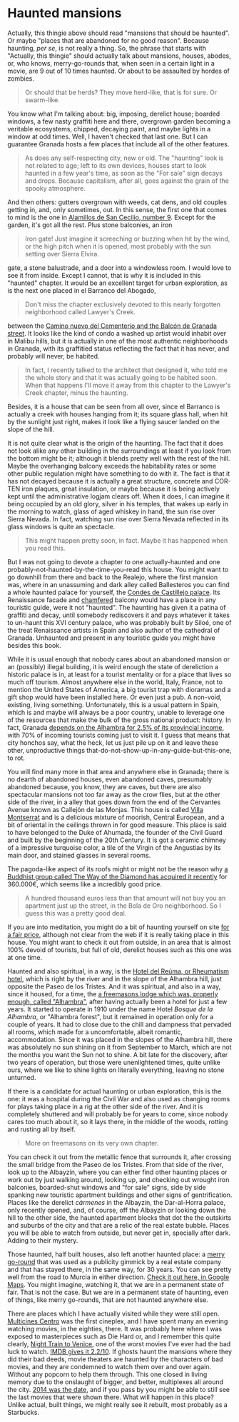 # Haunted mansions

Actually, this thingie above should read "mansions that should be
haunted". Or maybe "places that are abandoned for no good reason". Because haunting, *per se*, is not really a thing. So,
the phrase that starts with "Actually, this thingie" should
actually talk about mansions, houses, abodes, or, who knows, merry-go-rounds that, when seen in a
certain light in a movie, are 9 out of 10 times haunted. Or about to
be assaulted by hordes of zombies. 

> Or should that be herds? They move herd-like, that is for sure. Or
> swarm-like.

You know what I'm talking about: big, imposing, derelict house;
boarded windows, a few nasty graffiti here and there, overgrown garden
becoming a veritable ecosystems, chipped, decaying paint, and maybe
lights in a window at odd times. Well, I haven't checked that last
one. But I can guarantee Granada hosts a few places that include all
of the other features.

>As does any self-respecting city, new or old. The "haunting" look is
>not related to age; left to its own devices, houses start to look
>haunted in a few year's time, as soon as the "For sale" sign decays
>and drops. Because capitalism, after all, goes against the grain of
>the spooky atmosphere.

And then others: gutters overgrown with weeds,
cat dens, and old couples getting in, and, only sometimes, out. In
this sense, the first one that comes to mind is the one in
[Alamillos de San Cecilio, number 9](https://www.google.es/maps/@37.174618,-3.593425,3a,75y,34.29h,90.04t/data=!3m4!1e1!3m2!1sUdLGb1Md4HS3MrGCiYNDlg!2e0?hl=es). Except
for the garden, it's got all the rest. Plus stone balconies, an iron

> Iron gate! Just imagine it screeching or buzzing when hit by the
> wind, or the high pitch when it is opened, most probably with the
> sun setting over Sierra Elvira.

gate, a stone balustrade, and a door into a windowless room. I would love
to see it from inside. Except I cannot, that is why it is included in
this "haunted" chapter. It would be an excellent target for urban
exploration, as is the next one placed in el Barranco del Abogado,

> Don't miss the chapter exclusively devoted to this nearly forgotten
> neighborhood called Lawyer's Creek.

between
the
[Camino nuevo del Cementerio and the Balcón de Granada street](https://www.google.es/maps/@37.1692374,-3.585349,3a,75y,131.48h,90t/data=!3m7!1e1!3m5!1so091epKckuTkUyPs-ZRJrw!2e0!6s%2F%2Fgeo1.ggpht.com%2Fcbk%3Fpanoid%3Do091epKckuTkUyPs-ZRJrw%26output%3Dthumbnail%26cb_client%3Dmaps_sv.tactile.gps%26thumb%3D2%26w%3D203%26h%3D100%26yaw%3D137.96715%26pitch%3D0!7i13312!8i6656). It
looks like the kind of condo a washed up artist would inhabit over in
Malibu hills, but it is actually in one of the most authentic
neighborhoods in Granada, with its graffitied status reflecting the
fact that it has never, and probably will never, be habited. 

> In fact, I recently talked to the architect that designed it, who
> told me the whole story and that it was actually going to be habited
> soon. When that happens I'll move it away from this chapter to the
> Lawyer's Creek chapter, minus the haunting. 

Besides,
it is a house that can be seen from all over, since el Barranco is
actually a creek with houses hanging from it; its square glass hall,
when hit by the sunlight just right, makes it look like a flying saucer landed
on the slope of the hill.

It is not quite clear what is the origin of the haunting. The fact
that it does not look alike any other building in the surroundings at
least if you look from the bottom might be it; although it blends pretty well with
the rest of the hill. Maybe the overhanging balcony exceeds
the habitability rates or some other public regulation might have
something to do with it. The fact is that it has not decayed because
it is actually a great structure, concrete and COR-TEN iron plaques, great
insulation, or maybe because it is being actively kept until the
administrative logjam clears off. When it does, I can imagine it being
occupied by an old glory, silver in his temples, that wakes up early
in the morning to watch, glass of aged whiskey in hand, the sun rise
over Sierra Nevada. In fact, watching sun rise over Sierra Nevada
reflected in its glass windows is quite an spectacle. 

> This might happen pretty soon, in fact. Maybe it has happened when
> you read this. 

But I was not going to devote a chapter to one actually-haunted and
one probably-not-haunted-by-the-time-you-read this house. You might want to go downhill from
there and back to the Realejo, where the first mansion was, where in an unassuming and dark alley
called Ballesteros you can find a whole haunted palace for yourself,
the
[Condes de Castillejo palace](http://www.iaph.es/imagenes-patrimonio-cultural-andalucia/thumbnails.php?album=3956). Its
Renaissance facade and [chamfered](https://en.wikipedia.org/wiki/Chamfer) balcony would have a place in any
touristic guide, were it not "haunted". The haunting has given it a patina of graffiti and decay,
until somebody rediscovers it and pays whatever it
takes to un-haunt this XVI century palace, who was probably built by
Siloé, one of the treat Renaissance artists in Spain and also author
of the cathedral of Granada. Unhaunted and present in any touristic
guide you might have besides this book.

While it is usual enough that nobody cares about an abandoned mansion
or an (possibly) illegal building, it is weird enough the state of dereliction a
historic palace is in, at least for a tourist mentality or for a place
that lives so much off tourism. Almost
anywhere else in the world, Italy, France, not to mention the United
States of America, a big tourist trap with dioramas and a gift shop
would have been installed here. Or even just a pub. A
non-void, existing, living something. Unfortunately, this is a usual pattern in Spain, which is
and maybe will always be a poor country, unable to leverage one of the
resources that make the bulk of the gross national product:
history. In fact,
Granada
[depends on the Alhambra for 2.5% of its provincial income](http://www.ideal.es/granada/v/20120503/granada/motores-granada-20120503.html),
with 70% of incoming tourists coming just to visit it. I guess that
means that city honchos say, what the heck, let us just pile up on it
and leave these other, unproductive things
that-do-not-show-up-in-any-guide-but-this-one, to rot.  

You will find many more in that area and anywhere else in Granada;
there is no dearth of abandoned houses, even abandoned caves,
presumably abandoned because, you know, they are caves, but there are
also spectacular mansions not too far away as the crow flies, but at
the other side of the river, in a alley that goes down from the end of
the Cervantes Avenue known as Callejón de las Monjas. This house is
called
[Villa Montserrat](https://www.google.es/maps/@37.1619497,-3.5879408,3a,75y,243.11h,121.28t/data=!3m6!1e1!3m4!1sSDT82mPJ6hwITNLj5vRBIg!2e0!7i13312!8i6656) and
is a delicious mixture of moorish, Central European, and a bit of
oriental in the ceilings thrown in for good measure. This place is said to
have belonged to the Duke of Ahumada, the founder of the Civil Guard
and built by the beginning of the 20th Century. It is got a ceramic
chimney of a impressive turquoise color, a tile of the Virgin of the
Angustias by its main door, and stained glasses in several rooms.  

The pagoda-like aspect of its roofs might or might not be the reason
why
[a Buddhist group called The Way of the Diamond has acquired it recently](http://www.granadahoy.com/article/granada/2140758/villa/montserrat/lugar/para/meditar.html) for
360.000€, which seems like a incredibly good price. 

> A hundred thousand euros less than that amount will not buy you an
> apartment just up the street, in the Bola de Oro neighborhood. So I
> guess this was a pretty good deal. 

If you are into meditation, you might do a bit of haunting yourself on
site [for a fair price](https://www.facebook.com/budismo.granada/),
although not clear from the web if it is really taking place in this
house. You might want to check it out from outside, in an area that is
almost 100% devoid of tourists, but full of old, derelict houses such
as this one was at one time.

Haunted and also spiritual, in a way, is the
[Hotel del Reúma, or Rheumatism hotel](http://granadapickups.blogspot.com.es/2011/09/el-hotel-reuma.html),
which is right by the river and in the slope of the Alhambra hill,
just opposite the Paseo de los Tristes. And 
it was spiritual, and also in a way, since it housed, for a time, the
[a freemasons lodge which was, properly enough, called "Alhambra"](http://elintercambiador.estaciondiseno.es/hotel-reuma-arquitectura-abandonada-bajo-la-alhambra/),
after having actually been a hotel for just a few years. It started to
operate in 1910 under the name Hotel *Bosque de la Alhambra*, or "Alhambra
forest", but it remained in operation only for a couple of years. It
had to close due to the chill and dampness that pervaded all rooms,
which made for a uncomfortable, albeit romantic, accommodation. Since
it was placed in the slopes of the Alhambra hill, there was absolutely
no sun shining on it from September to March, which are not the months
you want the Sun not to shine. A bit late for the discovery, after two
years of operation, but those were unenlightened times, quite unlike
ours, where we like to shine lights on literally everything, leaving
no stone unturned. 

If there is a candidate for actual haunting or urban exploration,
this is the one: it was a hospital during the Civil War and also used as
changing rooms for plays taking place in a rig at the other side of the
river. And it is completely shuttered and will probably be for years
to come, since nobody cares too much about it, so it lays there, in
the middle of the woods, rotting and rusting all by itself.

>More on freemasons on its very own chapter. 

You can check it out from the metallic fence that surrounds it, after
crossing the small bridge from the Paseo de los Tristes. From that side of the river, look up to the Albayzín, where you can
either find other haunting places or work out by just walking around,
looking up, and checking out wrought iron balconies, boarded-shut
windows and "for sale" signs, side by side spanking new touristic
apartment buildings and other signs of gentrification. Places like the derelict *cármenes* in
the Albayzín, the Dar-al-Horra palace, only recently opened, and, of
course, off the Albayzín or looking down the hill to the other side,  the haunted apartment blocks that dot the the outskirts and
suburbs of the city and that are a relic of the real estate
bubble. Places you will be able to watch from outside, but never get
in, specially after dark. Adding to their mystery.

Those haunted, half built houses, also left another haunted place: a
[merry go-round](https://www.ideal.es/granada/provincia-granada/noria-olvidada-20180806131826-ntvo.html) that
was used as a publicity gimmick by a real estate company and that has
stayed there, in the same way, for 30 years. You can see pretty well
from the road to Murcia in either direction. [Check it out here, in Google Maps](https://www.google.com/maps/@37.2433833,-3.647345,3a,75y,20.4h,102.72t/data=!3m6!1e1!3m4!1sSgLfp6UxE0P56mO5ub6OVg!2e0!7i13312!8i6656). You
might imagine, watching it, that we are in a permanent state of
fair. That is not the case. But we are in a permanent state of
haunting, even of things, like merry go-rounds, that are not haunted
anywhere else.

There are places which I have actually visited while they were still
open. [Multicines Centro](https://www.ahoragranada.com/noticia/granada-se-ha-convertido-en-un-cementerio-de-edificios-fantasmas/) was
the first cineplex, and I have spent many an evening
watching movies, in the eighties, there. It was probably here where I
was exposed to masterpieces such as Die Hard or, and I remember this
quite
clearly,
[Night Train to Venice](https://en.wikipedia.org/wiki/Night_Train_to_Venice),
one of the worst movies I've ever had the bad luck to watch. [IMDB gives it 2.2/10](https://www.imdb.com/title/tt0107683/). If ghosts
haunt the mansions where they did their bad deeds, movie theaters are
haunted by the characters of bad movies, and they are condemned to
watch them over and over again. Without any popcorn to help them
through. This one closed in living memory due to the onslaught of
bigger, and better, multiplexes all around the
city. [2014 was the date](http://granadaimedia.com/el-ultimo-fin-de-semana-del-multicines-centro/),
and if you pass by you might be able to still see the last movies that
were shown there. What will happen in this place? Unlike actual, built
things, we might really see it rebuilt, most probably as a Starbucks.





